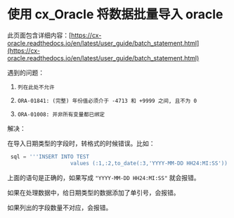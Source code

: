 # 使用 cx_Oracle 将数据批量导入 oracle


此页面包含详细内容：[https://cx-oracle.readthedocs.io/en/latest/user_guide/batch_statement.html](https://cx-oracle.readthedocs.io/en/latest/user_guide/batch_statement.html)

遇到的问题：

1. `列在此处不允许`

2. `ORA-01841: (完整) 年份值必须介于 -4713 和 +9999 之间, 且不为 0`

3. `ORA-01008: 并非所有变量都已绑定`

解决：

在导入日期类型的字段时，转格式的时候错误。比如：

```python
 sql = '''INSERT INTO TEST
                    values (:1,:2,to_date(:3,'YYYY-MM-DD HH24:MI:SS'))'''
```                    	

上面的语句是正确的，如果写成 `"YYYY-MM-DD HH24:MI:SS"` 就会报错。

如果在处理数据中，给日期类型的数据添加了单引号，会报错。

如果列出的字段数量不对应，会报错。